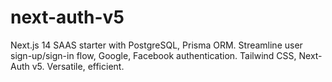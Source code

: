 # next-auth-v5
Next.js 14 SAAS starter with PostgreSQL, Prisma ORM. Streamline user sign-up/sign-in flow, Google, Facebook authentication. Tailwind CSS, Next-Auth v5. Versatile, efficient.
